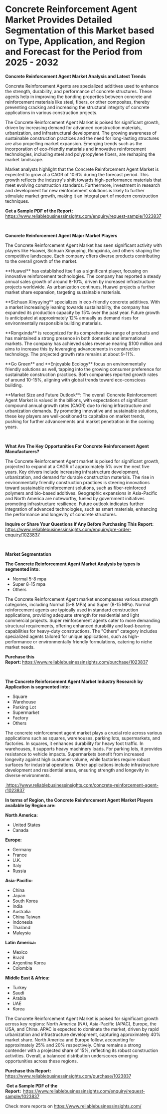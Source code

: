 <p><h1>Concrete Reinforcement Agent Market Provides Detailed Segmentation of this Market based on Type, Application, and Region and Forecast for the Period from 2025 - 2032</h1></p><p><strong>Concrete Reinforcement Agent Market Analysis and Latest Trends</strong></p>
<p><p>Concrete Reinforcement Agents are specialized additives used to enhance the strength, durability, and performance of concrete structures. These agents help in improving the bonding properties between concrete and reinforcement materials like steel, fibers, or other composites, thereby preventing cracking and increasing the structural integrity of concrete applications in various construction projects.</p><p>The Concrete Reinforcement Agent Market is poised for significant growth, driven by increasing demand for advanced construction materials, urbanization, and infrastructural development. The growing awareness of sustainable construction practices and the need for long-lasting structures are also propelling market expansion. Emerging trends such as the incorporation of eco-friendly materials and innovative reinforcement technologies, including steel and polypropylene fibers, are reshaping the market landscape.</p><p>Market analysts highlight that the Concrete Reinforcement Agent Market is expected to grow at a CAGR of 10.6% during the forecast period. This growth reflects the industry's shift towards high-performance materials that meet evolving construction standards. Furthermore, investment in research and development for new reinforcement solutions is likely to further stimulate market growth, making it an integral part of modern construction techniques.</p></p>
<p><strong>Get a Sample PDF of the Report:&nbsp;</strong> <a href="https://www.reliablebusinessinsights.com/enquiry/request-sample/1023837?utm_campaign=2274&utm_medium=2&utm_source=Github&utm_content=ia&utm_term=07032025&utm_id=concrete-reinforcement-agent">https://www.reliablebusinessinsights.com/enquiry/request-sample/1023837</a></p>
<p>&nbsp;</p>
<p><strong>Concrete Reinforcement Agent Major Market Players</strong></p>
<p><p>The Concrete Reinforcement Agent Market has seen significant activity with players like Huawei, Sichuan Xinyuying, Rongxinda, and others shaping the competitive landscape. Each company offers diverse products contributing to the overall growth of the market.</p><p>**Huawei** has established itself as a significant player, focusing on innovative reinforcement technologies. The company has reported a steady annual sales growth of around 8-10%, driven by increased infrastructure projects worldwide. As urbanization continues, Huawei projects a further market share expansion, targeting sustainable materials.</p><p>**Sichuan Xinyuying** specializes in eco-friendly concrete additives. With a market increasingly leaning towards sustainability, the company has expanded its production capacity by 15% over the past year. Future growth is anticipated at approximately 12% annually as demand rises for environmentally responsible building materials.</p><p>**Rongxinda** is recognized for its comprehensive range of products and has maintained a strong presence in both domestic and international markets. The company has achieved sales revenue nearing $100 million and aims to increase this by leveraging advancements in construction technology. The projected growth rate remains at about 9-11%.</p><p>**Go Green** and **Enjoyable Ecology** focus on environmentally friendly solutions as well, tapping into the growing consumer preference for sustainable construction practices. Both companies reported growth rates of around 10-15%, aligning with global trends toward eco-conscious building.</p><p>**Market Size and Future Outlook**: The overall Concrete Reinforcement Agent Market is valued in the billions, with expectations of significant compound annual growth rates (CAGR) due to rising infrastructure and urbanization demands. By promoting innovative and sustainable solutions, these key players are well-positioned to capitalize on market trends, pushing for further advancements and market penetration in the coming years.</p></p>
<p>&nbsp;</p>
<p><strong>What Are The Key Opportunities For Concrete Reinforcement Agent Manufacturers?</strong></p>
<p><p>The Concrete Reinforcement Agent market is poised for significant growth, projected to expand at a CAGR of approximately 5% over the next five years. Key drivers include increasing infrastructure development, urbanization, and demand for durable construction materials. The rise in environmentally friendly construction practices is steering innovations toward sustainable reinforcement solutions, such as fiber-reinforced polymers and bio-based additives. Geographic expansions in Asia-Pacific and North America are noteworthy, fueled by government initiatives promoting infrastructure resilience. Future outlook indicates further integration of advanced technologies, such as smart materials, enhancing the performance and longevity of concrete structures.</p></p>
<p><strong>Inquire or Share Your Questions If Any Before Purchasing This Report:</strong> <a href="https://www.reliablebusinessinsights.com/enquiry/pre-order-enquiry/1023837?utm_campaign=2274&utm_medium=2&utm_source=Github&utm_content=ia&utm_term=07032025&utm_id=concrete-reinforcement-agent">https://www.reliablebusinessinsights.com/enquiry/pre-order-enquiry/1023837</a></p>
<p>&nbsp;</p>
<p><strong>Market Segmentation</strong></p>
<p><strong>The Concrete Reinforcement Agent Market Analysis by types is segmented into:</strong></p>
<p><ul><li>Normal 5-8 mpa</li><li>Super 8-15 mpa</li><li>Others</li></ul></p>
<p><p>The Concrete Reinforcement Agent market encompasses various strength categories, including Normal (5-8 MPa) and Super (8-15 MPa). Normal reinforcement agents are typically used in standard construction applications, providing adequate strength for residential and light commercial projects. Super reinforcement agents cater to more demanding structural requirements, offering enhanced durability and load-bearing capabilities for heavy-duty constructions. The "Others" category includes specialized agents tailored for unique applications, such as high-performance or environmentally friendly formulations, catering to niche market needs.</p></p>
<p><strong>Purchase this Report:&nbsp;</strong><a href="https://www.reliablebusinessinsights.com/purchase/1023837?utm_campaign=2274&utm_medium=2&utm_source=Github&utm_content=ia&utm_term=07032025&utm_id=concrete-reinforcement-agent">https://www.reliablebusinessinsights.com/purchase/1023837</a></p>
<p>&nbsp;</p>
<p><strong>The Concrete Reinforcement Agent Market Industry Research by Application is segmented into:</strong></p>
<p><ul><li>Square</li><li>Warehouse</li><li>Parking Lot</li><li>Supermarket</li><li>Factory</li><li>Others</li></ul></p>
<p><p>The concrete reinforcement agent market plays a crucial role across various applications such as squares, warehouses, parking lots, supermarkets, and factories. In squares, it enhances durability for heavy foot traffic. In warehouses, it supports heavy machinery loads. For parking lots, it provides resistance to vehicle impacts. Supermarkets benefit from increased longevity against high customer volume, while factories require robust surfaces for industrial operations. Other applications include infrastructure development and residential areas, ensuring strength and longevity in diverse environments.</p></p>
<p><a href="https://www.reliablebusinessinsights.com/concrete-reinforcement-agent-r1023837?utm_campaign=2274&utm_medium=2&utm_source=Github&utm_content=ia&utm_term=07032025&utm_id=concrete-reinforcement-agent">&nbsp;https://www.reliablebusinessinsights.com/concrete-reinforcement-agent-r1023837</a></p>
<p><strong>In terms of Region, the Concrete Reinforcement Agent Market Players available by Region are:</strong></p>
<p>
    <p> <strong> North America: </strong>
        <ul>
            <li>United States</li>
            <li>Canada</li>
        </ul>
        </p> 
    <p> <strong> Europe: </strong>
        <ul>
            <li>Germany</li>
            <li>France</li>
            <li>U.K.</li>
            <li>Italy</li>
            <li>Russia</li>
        </ul>
        </p> 
    <p> <strong> Asia-Pacific: </strong>
        <ul>
            <li>China</li>
            <li>Japan</li>
            <li>South Korea</li>
            <li>India</li>
            <li>Australia</li>
            <li>China Taiwan</li>
            <li>Indonesia</li>
            <li>Thailand</li>
            <li>Malaysia</li>
        </ul>
        </p> 
    <p> <strong> Latin America: </strong>
        <ul>
            <li>Mexico</li>
            <li>Brazil</li>
            <li>Argentina Korea</li>
            <li>Colombia</li>
        </ul>
        </p> 
    <p> <strong> Middle East & Africa: </strong>
        <ul>
            <li>Turkey</li>
            <li>Saudi</li>
            <li>Arabia</li>
            <li>UAE</li>
            <li>Korea</li>
        </ul>
    </p>
    </p>
<p><p>The Concrete Reinforcement Agent Market is poised for significant growth across key regions: North America (NA), Asia-Pacific (APAC), Europe, the USA, and China. APAC is expected to dominate the market, driven by rapid urbanization and infrastructure development, capturing approximately 40% market share. North America and Europe follow, accounting for approximately 25% and 20% respectively. China remains a strong contender with a projected share of 15%, reflecting its robust construction activities. Overall, a balanced distribution underscores emerging opportunities across these regions.</p></p>
<p><strong>Purchase this Report: </strong><a href="https://www.reliablebusinessinsights.com/purchase/1023837?utm_campaign=2274&utm_medium=2&utm_source=Github&utm_content=ia&utm_term=07032025&utm_id=concrete-reinforcement-agent">https://www.reliablebusinessinsights.com/purchase/1023837</a></p>
<p>&nbsp;<strong>Get a Sample PDF of the Report:&nbsp;&nbsp;</strong><a href="https://www.reliablebusinessinsights.com/enquiry/request-sample/1023837?utm_campaign=2274&utm_medium=2&utm_source=Github&utm_content=ia&utm_term=07032025&utm_id=concrete-reinforcement-agent">https://www.reliablebusinessinsights.com/enquiry/request-sample/1023837</a></p>
<p><strong></strong></p>
<p>Check more reports on <a href="https://www.reliablebusinessinsights.com/?utm_campaign=2274&utm_medium=2&utm_source=Github&utm_content=ia&utm_term=07032025&utm_id=concrete-reinforcement-agent">https://www.reliablebusinessinsights.com/</a></p>